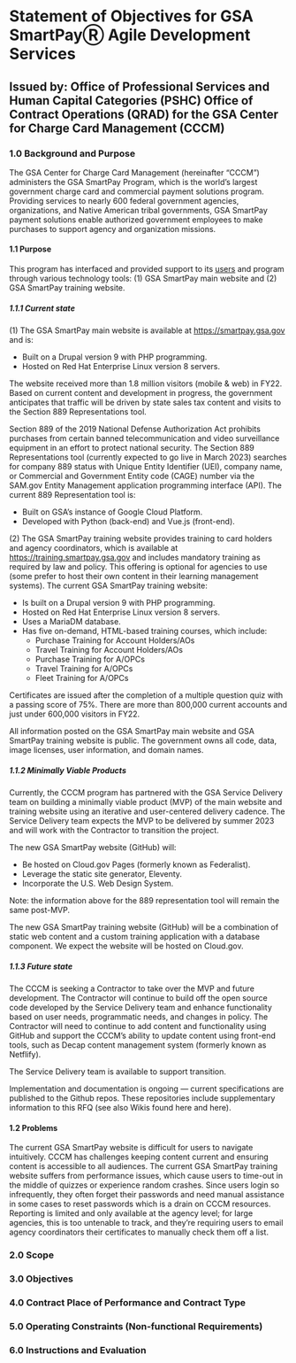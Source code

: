 # Statement of Objectives for GSA SmartPayⓇ Agile Development Services

## Issued by: Office of Professional Services and Human Capital Categories (PSHC) Office of Contract Operations (QRAD) for the GSA Center for Charge Card Management (CCCM)

### 1.0 Background and Purpose

The GSA Center for Charge Card Management (hereinafter “CCCM”) administers the GSA SmartPay Program, which  is the world’s largest government charge card and commercial payment solutions program. Providing services to nearly 600 federal government agencies, organizations, and Native American tribal governments, GSA SmartPay payment solutions enable authorized government employees to make purchases to support agency and organization missions.

#### 1.1	Purpose
This program has interfaced and provided support to its [users](https://github.com/GSA/smartpay-website/wiki/GSA-SmartPay%C2%AE-%7C-User-Types) and program through various technology tools: (1) GSA SmartPay main website and (2) GSA SmartPay training website.
##### 1.1.1 Current state
(1) The GSA SmartPay main website is available at https://smartpay.gsa.gov and is:
- Built on a Drupal version 9 with PHP programming.
- Hosted on Red Hat Enterprise Linux version 8 servers.

The website received more than 1.8 million visitors (mobile & web) in FY22. Based on current content and development in progress, the government anticipates that traffic will be driven by state sales tax content and visits to the Section 889 Representations tool.

Section 889 of the 2019 National Defense Authorization Act prohibits purchases from certain banned telecommunication and video surveillance equipment in an effort to protect national security. The Section 889 Representations tool (currently expected to go live in March 2023) searches for company 889 status with Unique Entity Identifier (UEI), company name, or Commercial and Government Entity code (CAGE) number via the SAM.gov Entity Management application programming interface (API). The current 889 Representation tool is:
- Built on GSA’s instance of Google Cloud Platform.
- Developed with Python (back-end) and Vue.js (front-end). 

(2) The GSA SmartPay training website provides training to card holders and agency coordinators, which is available at https://training.smartpay.gsa.gov and includes mandatory training as required by law and policy. This offering is optional for agencies to use (some prefer to host their own content in their learning management systems). The current GSA SmartPay training website:
- Is built on a Drupal version 9 with PHP programming.
- Hosted on Red Hat Enterprise Linux version 8 servers.
- Uses a MariaDM database.
- Has five on-demand, HTML-based training courses, which include:
  - Purchase Training for Account Holders/AOs
  - Travel Training for Account Holders/AOs
  - Purchase Training for A/OPCs
  - Travel Training for A/OPCs
  - Fleet Training for A/OPCs

Certificates are issued after the completion of a multiple question quiz with a passing score of 75%. There are more than 800,000 current accounts and just under 600,000 visitors in FY22.

All information posted on the GSA SmartPay main website and GSA SmartPay training website is public. The government owns all code, data, image licenses, user information, and domain names.

##### 1.1.2 Minimally Viable Products

Currently, the CCCM program has partnered with the GSA Service Delivery team on building a minimally viable product (MVP) of the main website and training website using an iterative and user-centered delivery cadence. The Service Delivery team expects the MVP to be delivered by summer 2023 and will work with the Contractor to transition the project. 

The new GSA SmartPay website (GitHub) will:
- Be hosted on Cloud.gov Pages (formerly known as Federalist).
- Leverage the static site generator, Eleventy.
- Incorporate the U.S. Web Design System. 

Note: the information above for the 889 representation tool will remain the same post-MVP. 

The new GSA SmartPay training website (GitHub) will be a combination of static web content and a custom training application with a database component. We expect the website will be hosted on Cloud.gov. 

##### 1.1.3 Future state

The CCCM is seeking a Contractor to take over the MVP and future development. The Contractor will continue to build off the open source code developed by the Service Delivery team and enhance functionality based on user needs, programmatic needs, and changes in policy. The Contractor will need to continue to add content and functionality using GitHub and support the CCCM’s ability to update content using front-end tools, such as Decap content management system (formerly known as Netflify). 

The Service Delivery team is available to support transition. 

Implementation and documentation is ongoing — current specifications are published to the Github repos. These repositories include supplementary information to this RFQ (see also Wikis found here and here).


#### 1.2	Problems

The current GSA SmartPay website is difficult for users to navigate intuitively. CCCM has challenges keeping content current and ensuring content is accessible to all audiences. 
The current GSA SmartPay training website suffers from performance issues, which cause users to time-out in the middle of quizzes or experience random crashes. Since users login so infrequently, they often forget their passwords and need manual assistance in some cases to reset passwords which is a drain on CCCM resources. Reporting is limited and only available at the agency level; for large agencies, this is too untenable to track, and they’re requiring users to email agency coordinators their certificates to manually check them off a list. 


### 2.0 Scope
### 3.0 Objectives
### 4.0 Contract Place of Performance and Contract Type
### 5.0 Operating Constraints (Non-functional Requirements)
### 6.0 Instructions and Evaluation
